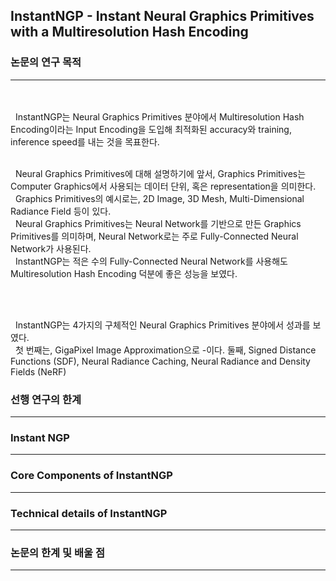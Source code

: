 ## InstantNGP - Instant Neural Graphics Primitives with a Multiresolution Hash Encoding 


### 논문의 연구 목적 
---
</br>
</br>
&nbsp; InstantNGP는 Neural Graphics Primitives 분야에서 Multiresolution Hash Encoding이라는 Input Encoding을 도입해 최적화된 accuracy와 training, inference speed를 내는 것을 목표한다.

</br>
</br>

&nbsp; Neural Graphics Primitives에 대해 설명하기에 앞서, Graphics Primitives는 Computer Graphics에서 사용되는 데이터 단위, 혹은 representation을 의미한다. 
</br>
&nbsp; Graphics Primitives의 예시로는, 2D Image, 3D Mesh, Multi-Dimensional Radiance Field 등이 있다. 
</br>
&nbsp; Neural Graphics Primitives는  Neural Network를 기반으로 만든 Graphics Primitives를 의미하며, Neural Network로는 주로 Fully-Connected Neural Network가 사용된다. 
</br>
&nbsp; InstantNGP는 적은 수의 Fully-Connected Neural Network를 사용해도 Multiresolution Hash Encoding 덕분에 좋은 성능을 보였다.

</br>
</br>

&nbsp; InstantNGP는 4가지의 구체적인 Neural Graphics Primitives 분야에서 성과를 보였다. 
</br>
&nbsp; 첫 번째는, GigaPixel Image Approximation으로 -이다. 둘째, Signed Distance Functions (SDF), Neural Radiance Caching, Neural Radiance and Density Fields (NeRF) 

### 선행 연구의 한계
---
### Instant NGP
---
### Core Components of InstantNGP
---

### Technical details of InstantNGP
---
### 논문의 한계 및 배울 점 
---
